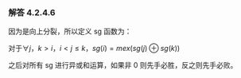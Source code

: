 ### 解答 4.2.4.6

因为是向上分裂，所以定义 sg 函数为：

对于$\forall j，k>i，i<j\le k，sg(i)=mex(sg(j)\oplus sg(k))$ 

之后对所有 sg 进行异或和运算，如果非 $0$ 则先手必胜，反之则先手必败。